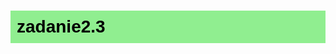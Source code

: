 # zadanie2.3
<html>
    <head>
        <style>
            h1 {
                font-family: Arial;
                color: black;
                background: lightgreen;
                padding: 10px;
            }

            p, ul {
                font-family: Arial;
                margin-top: 20px;
            }

            ul {
                list-style-type: none;
                padding-left: 30px;
            }

            ul li {
                background: url("https://cdn.vectorstock.com/i/500p/01/27/musical-note-flat-icon-vector-13860127.jpg") no-repeat left center;
                background-size: 10px 10px;
                padding-left: 15px;

            }
        </style>
    </head>
    <body>
        <h1>Music shopping</h1>
        <img src="https://i.ytimg.com/vi/432xFkH_E2c/maxresdefault.jpg" width="400">
        <img src="https://cdn.culture.ru/images/b29d95a9-7012-5030-94e7-9c22ad3d426f" width="400">
        
        <p>Музыкальное оборудование для вас:</p>
        <ul>
            <li>музыкальные инструменты</li>
            <li>аксессуары</li>
            <li>звук и микрофоны</li>
            <li>концертное оборудование</li>
            <li>музыкальная литература</li>
        </ul>
    </body>
</html>
